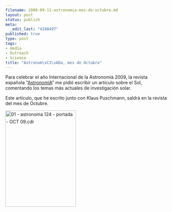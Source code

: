 ```yaml
--- 
filename: 2009-09-11-astronomia-mes-de-octubre.md
layout: post
status: publish
meta: 
  _edit_last: "4180497"
published: true
type: post
tags: 
- media
- Outreach
- Science
title: "Astronom\xC3\xADa, mes de Octubre"
---
```

Para celebrar el año Internacional de la Astronomía 2009, la revista española "<a href="http://www.astronomia-e.com/index.php?option=com_frontpage&amp;Itemid=1">AstronomíA</a>" me pidió escribir un artículo sobre el Sol, comentando los temas más actuales de investigación solar.

Este artículo, que he escrito junto con Klaus Puschmann, saldrá en la revista del mes de Octubre.

<img class="aligncenter size-medium wp-image-636" title="01 - astronoma 124 - portada - OCT 09.cdr" src="http://nasonurb.files.wordpress.com/2009/09/01-astronomia-124-portada-oct-09-1c2aa-copia.jpg?w=220" alt="01 - astronoma 124 - portada - OCT 09.cdr" width="220" height="300" />
